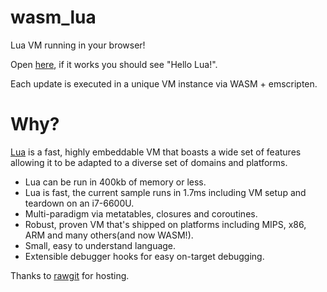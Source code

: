 # wasm_lua
Lua VM running in your browser!

Open [here](https://cdn.rawgit.com/vvanders/wasm_lua/d68f46a8/main.html), if it works you should see "Hello Lua!".

Each update is executed in a unique VM instance via WASM + emscripten.

# Why?
[Lua](https://en.wikipedia.org/wiki/Lua_(programming_language)) is a fast, highly embeddable VM that boasts a wide set of features allowing it to be adapted to a diverse set of domains and platforms.

* Lua can be run in 400kb of memory or less.
* Lua is fast, the current sample runs in 1.7ms including VM setup and teardown on an i7-6600U.
* Multi-paradigm via metatables, closures and coroutines.
* Robust, proven VM that's shipped on platforms including MIPS, x86, ARM and many others(and now WASM!).
* Small, easy to understand language.
* Extensible debugger hooks for easy on-target debugging.

Thanks to [rawgit](http://rawgit.com/) for hosting.
